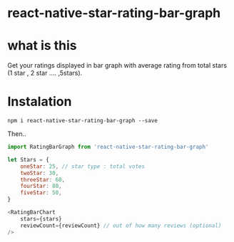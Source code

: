 # react-native-star-rating-bar-graph

# what is this

Get your ratings displayed in bar graph with average rating from total stars (1 star , 2 star .... ,5stars).

# Instalation

`npm i react-native-star-rating-bar-graph --save`

Then..

```javascript
import RatingBarGraph from 'react-native-star-rating-bar-graph'

let Stars = {
    oneStar: 25, // star type : total votes
    twoStar: 30,
    threeStar: 60,
    fourStar: 80,
    fiveStar: 50,
}

<RatingBarChart
    stars={stars}
    reviewCount={reviewCount} // out of how many reviews (optional)
/>

```
